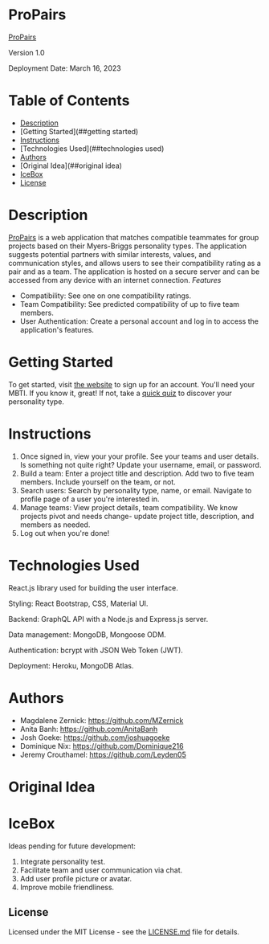 # ProPairs
[ProPairs](https://pro-pairs.herokuapp.com/)

Version 1.0

Deployment Date: March 16, 2023

# Table of Contents
- [Description](##description)
- [Getting Started](##getting started)
- [Instructions](##instructions)
- [Technologies Used](##technologies used)
- [Authors](##authors)
- [Original Idea](##original idea)
- [IceBox](##icebox)
- [License](##license)

# Description

[ProPairs](https://pro-pairs.herokuapp.com/) is a web application that matches compatible teammates for group projects based on their Myers-Briggs personality types. The application suggests potential partners with similar interests, values, and communication styles, and allows users to see their compatibility rating as a pair and as a team. The application is hosted on a secure server and can be accessed from any device with an internet connection.
*Features*
- Compatibility: See one on one compatibility ratings.
- Team Compatibility:  See predicted compatibility of up to five team members.
- User Authentication: Create a personal account and log in to access the application's features.

# Getting Started

To get started,  visit [the website](https://pro-pairs.herokuapp.com/) to sign up for an account. You'll need your MBTI. If you know it, great! If not, take a [quick quiz](https://www.16personalities.com/free-personality-test) to discover your personality type. 

# Instructions

1. Once signed in, view your your profile. See your teams and user details. Is something not quite right? Update your username, email, or password. 
2. Build a team: Enter a project title and description. Add two to five team members. Include yourself on the team, or not.
3. Search users: Search by personality type, name, or email. Navigate to profile page of a user you're interested in.
4. Manage teams: View project details, team compatibility. We know projects pivot and needs change- update project title, description, and members as needed.
5. Log out when you're done!

# Technologies Used

React.js library used for building the user interface.

Styling: React Bootstrap, CSS, Material UI.

Backend: GraphQL API with a Node.js and Express.js server.

Data management: MongoDB, Mongoose ODM.

Authentication: bcrypt with JSON Web Token (JWT).

Deployment: Heroku, MongoDB Atlas.

# Authors

* Magdalene Zernick: https://github.com/MZernick
* Anita Banh: https://github.com/AnitaBanh
* Josh Goeke: https://github.com/joshuagoeke
* Dominique Nix: https://github.com/Dominique216
* Jeremy Crouthamel: https://github.com/Leyden05

# Original Idea


# IceBox
Ideas pending for future development:
1. Integrate personality test.
2. Facilitate team and user communication via chat.
3. Add user profile picture or avatar.
4. Improve mobile friendliness.

## License

Licensed under the MIT License - see the [LICENSE.md](https://github.com/MZernick/Project-Partners/blob/main/LICENSE) file for details.